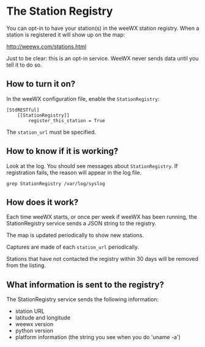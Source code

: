 # The Station Registry

You can opt-in to have your station(s) in the weeWX station registry.  When a station is registered it will show up on the map:

http://weewx.com/stations.html

Just to be clear: this is an opt-in service.  WeeWX never sends data until you tell it to do so.

## How to turn it on?

In the weeWX configuration file, enable the `StationRegistry`:

```
[StdRESTful]
    [[StationRegistry]]
        register_this_station = True
```

The `station_url` must be specified.

## How to know if it is working?

Look at the log.  You should see messages about `StationRegistry`.  If registration fails, the reason will appear in the log file.

```
grep StationRegistry /var/log/syslog
```

## How does it work?

Each time weeWX starts, or once per week if weeWX has been running, the StationRegistry service sends a JSON string to the registry.

The map is updated periodically to show new stations.

Captures are made of each `station_url` periodically.

Stations that have not contacted the registry within 30 days will be removed from the listing.

## What information is sent to the registry?

The StationRegistry service sends the following information:

* station URL
* latitude and longitude
* weewx version
* python version
* platform information (the string you see when you do 'uname -a')

